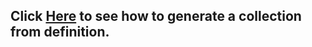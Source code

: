 ## Click [Here](https://www.veed.io/view/61dc78b0-a1bb-4fa3-baf3-6a9fefb5f916?panel=share) to see how to generate a collection from definition.